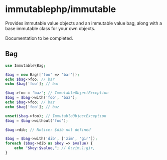 # immutablephp/immutable

Provides immutable value objects and an immutable value bag, along with a base
immutable class for your own objects.

Documentation to be completed.

## Bag

```php
use Immutable\Bag;

$bag = new Bag(['foo' => 'bar']);
echo $bag->foo; // bar
echo $bag['foo']; // bar

$bag->foo = 'baz'; // ImmutableObjectException
$bag = $bag->with('foo', 'baz');
echo $bag->foo; // baz
echo $bag['foo']; // baz

unset($bag->foo); // ImmutableObjectException
$bag = $bag->without('foo');

$bag->dib; // Notice: $dib not defined

$bag = $bag->with('dib', ['zim', 'gir']);
foreach ($bag->dib as $key => $value) {
    echo "$key:$value,"; // 0:zim,1:gir,
}
